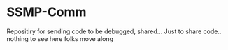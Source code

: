 # SSMP-Comm
Repositiry for sending code to be debugged, shared...
Just to share code.. nothing to see here folks move along
